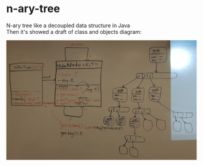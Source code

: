 # n-ary-tree
N-ary tree like a decoupled data structure in Java<br/>
Then it's showed a draft of class and objects diagram:

<img src="docs/ClassAndObjectDiagramDraft.jpg">
